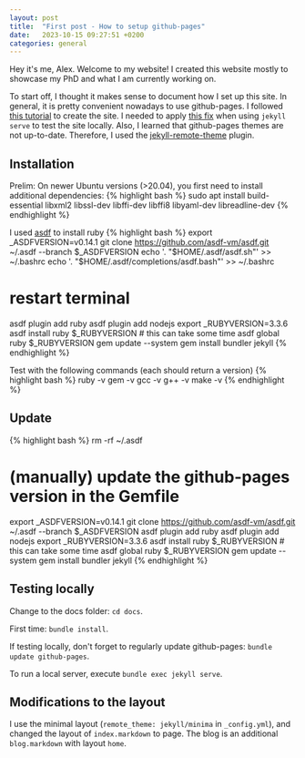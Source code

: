 ```yaml
---
layout: post
title:  "First post - How to setup github-pages"
date:   2023-10-15 09:27:51 +0200
categories: general
---
```


Hey it's me, Alex.
Welcome to my website!
I created this website mostly to showcase my PhD and what I am currently working on.

To start off, I thought it makes sense to document how I set up this site.
In general, it is pretty convenient nowadays to use github-pages.
I followed [this tutorial](https://docs.github.com/en/pages/setting-up-a-github-pages-site-with-jekyll/creating-a-github-pages-site-with-jekyll?platform=linux)
to create the site.
I needed to apply [this fix](https://github.com/jekyll/jekyll/issues/8523) when using `jekyll serve` to test the site locally.
Also, I learned that github-pages themes are not up-to-date.
Therefore, I used the [jekyll-remote-theme](https://github.com/benbalter/jekyll-remote-theme) plugin.

## Installation

Prelim: On newer Ubuntu versions (>20.04), you first need to install additional dependencies:
{% highlight bash %}
sudo apt install build-essential libxml2 libssl-dev libffi-dev libffi8 libyaml-dev libreadline-dev
{% endhighlight %}

I used [asdf](https://asdf-vm.com/guide/getting-started.html) to install ruby
{% highlight bash %}
export _ASDFVERSION=v0.14.1
git clone https://github.com/asdf-vm/asdf.git ~/.asdf --branch $_ASDFVERSION
echo '. "$HOME/.asdf/asdf.sh"' >> ~/.bashrc
echo '. "$HOME/.asdf/completions/asdf.bash"' >> ~/.bashrc
# restart terminal
asdf plugin add ruby
asdf plugin add nodejs
export _RUBYVERSION=3.3.6
asdf install ruby $_RUBYVERSION # this can take some time
asdf global ruby $_RUBYVERSION
gem update --system
gem install bundler jekyll
{% endhighlight %}

Test with the following commands (each should return a version)
{% highlight bash %}
ruby -v
gem -v
gcc -v
g++ -v
make -v
{% endhighlight %}

## Update

{% highlight bash %}
rm -rf ~/.asdf
# (manually) update the github-pages version in the Gemfile
export _ASDFVERSION=v0.14.1
git clone https://github.com/asdf-vm/asdf.git ~/.asdf --branch $_ASDFVERSION
asdf plugin add ruby
asdf plugin add nodejs
export _RUBYVERSION=3.3.6
asdf install ruby $_RUBYVERSION # this can take some time
asdf global ruby $_RUBYVERSION
gem update --system
gem install bundler jekyll
{% endhighlight %}

## Testing locally

Change to the docs folder: `cd docs`.

First time: `bundle install`.

If testing locally, don't forget to regularly update github-pages: `bundle update github-pages`.

To run a local server, execute `bundle exec jekyll serve`.


## Modifications to the layout

I use the minimal layout (`remote_theme: jekyll/minima` in `_config.yml`), and changed the layout of `index.markdown` to page.
The blog is an additional `blog.markdown` with layout `home`.
